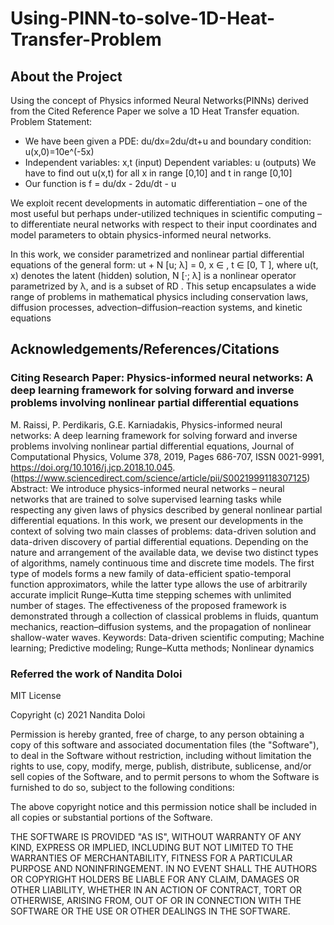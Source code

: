 # Using-PINN-to-solve-1D-Heat-Transfer-Problem

## About the Project

Using the concept of Physics informed Neural Networks(PINNs) derived from the Cited Reference Paper we solve a 1D Heat Transfer equation.
Problem Statement:
- We have been given a PDE: du/dx=2du/dt+u and boundary condition: u(x,0)=10e^(-5x)
- Independent variables: x,t (input) Dependent variables: u (outputs) We have to find out u(x,t) for all x in range [0,10] and t in range [0,10]
- Our function is f = du/dx - 2du/dt - u

We exploit recent developments in automatic differentiation – one of the most useful but perhaps under-utilized techniques in scientific computing – to differentiate neural networks with respect to their input coordinates and model parameters to obtain physics-informed neural networks.

In this work, we consider parametrized and nonlinear partial differential equations of the general form: ut + N [u; λ] = 0, x ∈ , t ∈ [0, T ], where u(t, x) denotes the latent (hidden) solution, N [·; λ] is a nonlinear operator parametrized by λ, and  is a subset of RD . This setup encapsulates a wide range of problems in mathematical physics including conservation laws, diffusion processes, advection–diffusion–reaction systems, and kinetic equations


## Acknowledgements/References/Citations

### Citing Research Paper: Physics-informed neural networks: A deep learning framework for solving forward and inverse problems involving nonlinear partial differential equations

M. Raissi, P. Perdikaris, G.E. Karniadakis, Physics-informed neural networks: A deep learning framework for solving forward and inverse problems involving nonlinear partial differential equations, Journal of Computational Physics, Volume 378, 2019, Pages 686-707, ISSN 0021-9991,
https://doi.org/10.1016/j.jcp.2018.10.045.
(https://www.sciencedirect.com/science/article/pii/S0021999118307125)
Abstract: We introduce physics-informed neural networks – neural networks that are trained to solve supervised learning tasks while respecting any given laws of physics described by general nonlinear partial differential equations. In this work, we present our developments in the context of solving two main classes of problems: data-driven solution and data-driven discovery of partial differential equations. Depending on the nature and arrangement of the available data, we devise two distinct types of algorithms, namely continuous time and discrete time models. The first type of models forms a new family of data-efficient spatio-temporal function approximators, while the latter type allows the use of arbitrarily accurate implicit Runge–Kutta time stepping schemes with unlimited number of stages. The effectiveness of the proposed framework is demonstrated through a collection of classical problems in fluids, quantum mechanics, reaction–diffusion systems, and the propagation of nonlinear shallow-water waves.
Keywords: Data-driven scientific computing; Machine learning; Predictive modeling; Runge–Kutta methods; Nonlinear dynamics


### Referred the work of Nandita Doloi
MIT License

Copyright (c) 2021 Nandita Doloi

Permission is hereby granted, free of charge, to any person obtaining a copy
of this software and associated documentation files (the "Software"), to deal
in the Software without restriction, including without limitation the rights
to use, copy, modify, merge, publish, distribute, sublicense, and/or sell
copies of the Software, and to permit persons to whom the Software is
furnished to do so, subject to the following conditions:

The above copyright notice and this permission notice shall be included in all
copies or substantial portions of the Software.

THE SOFTWARE IS PROVIDED "AS IS", WITHOUT WARRANTY OF ANY KIND, EXPRESS OR
IMPLIED, INCLUDING BUT NOT LIMITED TO THE WARRANTIES OF MERCHANTABILITY,
FITNESS FOR A PARTICULAR PURPOSE AND NONINFRINGEMENT. IN NO EVENT SHALL THE
AUTHORS OR COPYRIGHT HOLDERS BE LIABLE FOR ANY CLAIM, DAMAGES OR OTHER
LIABILITY, WHETHER IN AN ACTION OF CONTRACT, TORT OR OTHERWISE, ARISING FROM,
OUT OF OR IN CONNECTION WITH THE SOFTWARE OR THE USE OR OTHER DEALINGS IN THE
SOFTWARE.

